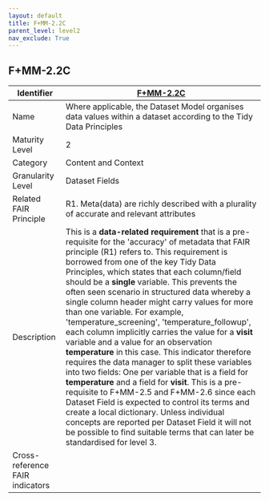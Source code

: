 ```yaml
---
layout: default
title: F+MM-2.2C
parent_level: level2
nav_exclude: True
---
```


## F+MM-2.2C

| Identifier | [F+MM-2.2C](https://github.com/FAIRplus/Data-Maturity/blob/indicator-definitions/docs/_indicators/D.%20F+MM-2.2C.md) |
| ---------- | ----------|
| Name | Where applicable, the Dataset Model organises data values within a dataset according to the Tidy Data Principles  |
| Maturity Level | 2 |
| Category | Content and Context |
| Granularity Level | Dataset Fields |
| Related FAIR Principle | R1. Meta(data) are richly described with a plurality of accurate and relevant attributes |
| Description | This is a **data-related requirement** that is a pre-requisite for the 'accuracy' of metadata that FAIR principle (R1) refers to. This requirement is borrowed from one of the key Tidy Data Principles, which states that each column/field should be a **single** variable. This prevents the often seen scenario in structured data whereby a single column header might carry values for more than one variable. For example, 'temperature_screening', 'temperature_followup', each column implicitly carries the value for a **visit** variable and a value for an observation **temperature** in this case. This indicator therefore requires the data manager to split these variables into two fields: One per variable that is a field for **temperature** and a field for **visit**. This is a pre-requisite to F+MM-2.5 and F+MM-2.6 since each Dataset Field is expected to control its terms and create a local dictionary. Unless individual concepts are reported per Dataset Field it will not be possible to find suitable terms that can later be standardised for level 3. |
| Cross-reference FAIR indicators | |
